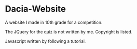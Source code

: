 # Dacia-Website #
A website I made in 10th grade for a competition.

The JQuery for the quiz is not written by me. Copyright is listed.

Javascript written by following a tutorial.
